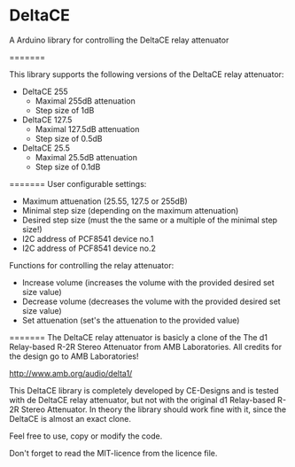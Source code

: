 DeltaCE
=======

A Arduino library for controlling the DeltaCE relay attenuator

=======

This library supports the following versions of the DeltaCE relay attenuator:
- DeltaCE 255
  - Maximal 255dB attenuation
  - Step size of 1dB
- DeltaCE 127.5
  - Maximal 127.5dB attenuation
  - Step size of 0.5dB
- DeltaCE 25.5
  - Maximal 25.5dB attenuation
  - Step size of 0.1dB

=======
User configurable settings:
- Maximum attuenation (25.55, 127.5 or 255dB)
- Minimal step size (depending on the maximum attenuation)
- Desired step size (must the the same or a multiple of the minimal step size!)
- I2C address of PCF8541 device no.1
- I2C address of PCF8541 device no.2

Functions for controlling the relay attenuator:
- Increase volume (increases the volume with the provided desired set size value)
- Decrease volume (decreases the volume with the provided desired set size value)
- Set attuenation (set's the attuenation to the provided value)

=======
The DeltaCE relay attenuator is basicly a clone of the The d1 Relay-based R-2R Stereo Attenuator from AMB Laboratories. All credits for the design go to AMB Laboratories!

http://www.amb.org/audio/delta1/

This DeltaCE library is completely developed by CE-Designs and is tested with de DeltaCE relay attenuator, but not with the original d1 Relay-based R-2R Stereo Attenuator. In theory the library should work fine with it, since the DeltaCE is almost an exact clone.

Feel free to use, copy or modify the code.

Don't forget to read the MIT-licence from the licence file.
